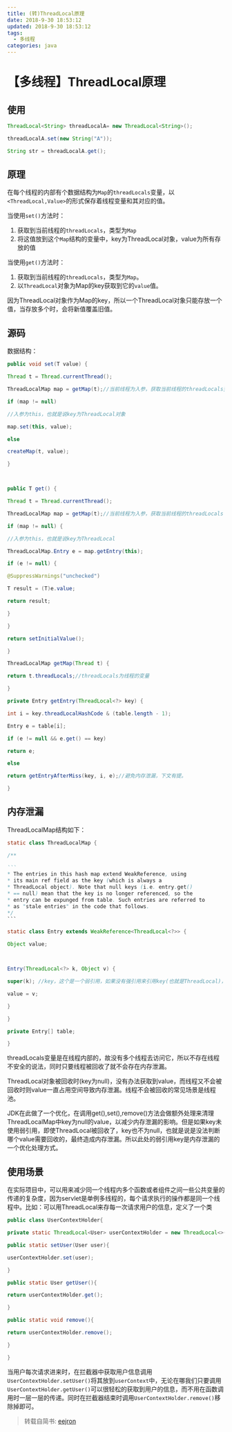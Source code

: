```yaml
---
title: (转)ThreadLocal原理
date: 2018-9-30 18:53:12
updated: 2018-9-30 18:53:12
tags:
  - 多线程
categories: java
---
```

# 【多线程】ThreadLocal原理

## 使用

```java
ThreadLocal<String> threadLocalA= new ThreadLocal<String>(); 

threadLocalA.set(new String("A")); 

String str = threadLocalA.get(); 
```
<!-- more -->
## 原理

在每个线程的内部有个数据结构为`Map`的`threadLocals`变量，以`<ThreadLocal,Value>`的形式保存着线程变量和其对应的值。

当使用`set()`方法时：

1. 获取到当前线程的`threadLocals`，类型为`Map`
2. 将这值放到这个`Map`结构的变量中，key为ThreadLocal对象，value为所有存放的值

当使用`get()`方法时：

1. 获取到当前线程的`threadLocals`，类型为`Map`。
2. 以`ThreadLocal`对象为Map的key获取到它的`value`值。

因为ThreadLocal对象作为Map的key，所以一个ThreadLocal对象只能存放一个值，当存放多个时，会将新值覆盖旧值。

## 源码

数据结构：

```java
public void set(T value) { 

Thread t = Thread.currentThread();

ThreadLocalMap map = getMap(t);//当前线程为入参，获取当前线程的threadLocals变量 

if (map != null) 

//入参为this，也就是说key为ThreadLocal对象

map.set(this, value);

else

createMap(t, value);

}



public T get() { 

Thread t = Thread.currentThread();

ThreadLocalMap map = getMap(t);//当前线程为入参，获取当前线程的threadLocals 

if (map != null) { 

//入参为this，也就是说key为ThreadLocal

ThreadLocalMap.Entry e = map.getEntry(this); 

if (e != null) { 

@SuppressWarnings("unchecked")

T result = (T)e.value;

return result; 

}

}

return setInitialValue(); 

}

ThreadLocalMap getMap(Thread t) { 

return t.threadLocals;//threadLocals为线程的变量 

}

private Entry getEntry(ThreadLocal<?> key) { 

int i = key.threadLocalHashCode & (table.length - 1); 

Entry e = table[i];

if (e != null && e.get() == key) 

return e; 

else

return getEntryAfterMiss(key, i, e);//避免内存泄漏，下文有提。 

}
```

## 内存泄漏

ThreadLocalMap结构如下：

~~~java
static class ThreadLocalMap { 

/**

```
* The entries in this hash map extend WeakReference, using
* its main ref field as the key (which is always a
* ThreadLocal object). Note that null keys (i.e. entry.get()
* == null) mean that the key is no longer referenced, so the
* entry can be expunged from table. Such entries are referred to
* as "stale entries" in the code that follows.
*/
```

static class Entry extends WeakReference<ThreadLocal<?>> { 

Object value; 



Entry(ThreadLocal<?> k, Object v) { 

super(k); //key，这个是一个弱引用，如果没有强引用来引用key(也就是ThreadLocal)，则key会被回收，形成了key为null的Entry。 

value = v;

}

}

private Entry[] table;

}
~~~

threadLocals变量是在线程内部的，故没有多个线程去访问它，所以不存在线程不安全的说法，同时只要线程被回收了就不会存在内存泄漏。

ThreadLocal对象被回收时(key为null)，没有办法获取到value，而线程又不会被回收时则value一直占用空间导致内存泄漏。线程不会被回收的常见场景是线程池。

JDK在此做了一个优化，在调用get(),set(),remove()方法会做额外处理来清理ThreadLocalMap中key为null的value，以减少内存泄漏的影响。但是如果key未使用弱引用，即使ThreadLocal被回收了，key也不为null，也就是说是没法判断哪个value需要回收的，最终造成内存泄漏。所以此处的弱引用key是内存泄漏的一个优化处理方式。

## 使用场景

在实际项目中，可以用来减少同一个线程内多个函数或者组件之间一些公共变量的传递的复杂度，因为servlet是单例多线程的，每个请求执行的操作都是同一个线程中。比如：可以用ThreadLocal来存每一次请求用户的信息，定义了一个类

```java
public class UserContextHolder{ 

private static ThreadLocal<User> userContextHolder = new ThreadLocal<>(); 

public static setUser(User user){ 

userContextHolder.set(user);

}

public static User getUser(){ 

return userContextHolder.get(); 

}

public static void remove(){ 

return userContextHolder.remove(); 

}

}
```

当用户每次请求进来时，在拦截器中获取用户信息调用`UserContextHolder.setUser()`将其放到`userContext`中，无论在哪我们只要调用`UserContextHolder.getUser()`可以很轻松的获取到用户的信息，而不用在函数调用时一层一层的传递。同时在拦截器结束时调用`UserContextHolder.remove()`移除掉即可。

> 转载自简书: [eejron](https://www.jianshu.com/u/a0e9b7c36fdd)